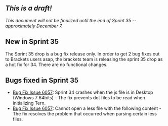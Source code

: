 _This is a draft!_
--------------------
_This document will not be finalized until the end of Sprint 35 -- approximately December 7._



New in Sprint 35
-----------------------
The Sprint 35 drop is a bug fix release only. In order to get 2 bug fixes out to Brackets users asap, the brackets team is releasing the sprint 35 drop as a hot fix for 34. There are no functional changes. 


Bugs fixed in Sprint 35
-----------------------
* [Bug Fix Issue 6057](https://github.com/adobe/brackets/issues/6057): Sprint 34 crashes when the js file is in Desktop (Windows 7 64bits) - The fix prevents dot files to be read when initializing Tern.
* [Bug Fix Issue  6057](https://github.com/adobe/brackets/issues/6057): Cannot open a less file with the following content - The fix resolves the problem that occurred when parsing certain less files.


